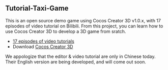 ## Tutorial-Taxi-Game

This is an open source demo game using Cocos Creator 3D v1.0.x, with 17 episodes of video tutorial on Bilibili. From this project, you can learn how to use Cocos Creator 3D to develop a 3D game from sratch.

- [17 episodes of video tutorials](https://space.bilibili.com/491120849/channel/detail?cid=116585)
- Download [Cocos Creator 3D](https://www.cocos.com/creator3d)

We appologize that the editor & video tutorial are only in Chinese today. Their English version are being developed, and will come out soon.
